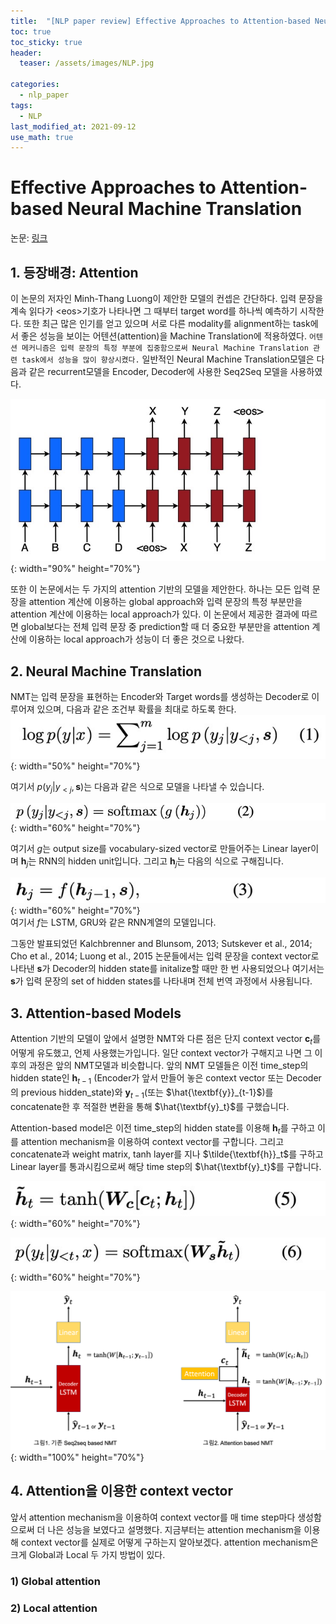```yaml
---
title:  "[NLP paper review] Effective Approaches to Attention-based Neural Machine Translation"
toc: true
toc_sticky: true
header:
  teaser: /assets/images/NLP.jpg

categories:
  - nlp_paper
tags:
  - NLP
last_modified_at: 2021-09-12
use_math: true
---   
```


# Effective Approaches to Attention-based Neural Machine Translation

논문: [링크](https://arxiv.org/pdf/1508.04025.pdf)

## 1. 등장배경: Attention  
 이  논문의 저자인 Minh-Thang Luong이 제안한 모델의 컨셉은 간단하다. 입력 문장을 계속 읽다가 \<eos\>기호가 나타나면 그 때부터 target word를 하나씩 예측하기 시작한다. 또한 최근 많은 인기를 얻고 있으며 서로 다른 modality를 alignment하는 task에서 좋은 성능을  보이는 어텐션(attention)을 Machine Translation에 적용하였다. `어텐션 메커니즘은 입력 문장의 특정 부분에 집중함으로써 Neural Machine Translation 관련 task에서 성능을 많이 향상시켰다.` 일반적인 Neural Machine Translation모델은 다음과 같은 recurrent모델을 Encoder, Decoder에 사용한 Seq2Seq 모델을 사용하였다.  

![](/assets/images/attention_nmt_1.png){: width="90%" height="70%"}  

또한 이 논문에서는 두 가지의 attention 기반의 모델을 제안한다. 하나는 모든 입력 문장을 attention 계산에 이용하는 global approach와 입력 문장의 특정 부분만을 attention 계산에 이용하는 local approach가 있다. 이 논문에서 제공한 결과에 따르면 global보다는 전체 입력 문장 중 prediction할 때 더 중요한 부분만을 attention 계산에 이용하는 local approach가 성능이 더 좋은 것으로 나왔다.  

## 2. Neural Machine Translation  
NMT는 입력 문장을 표현하는 Encoder와 Target words를 생성하는 Decoder로 이루어져 있으며, 다음과 같은 조건부 확률을 최대로 하도록 한다.  
![](/assets/images/attention_nmt_2.png){: width="50%" height="70%"}  

여기서 $p(y_j|y_{<j},  \textbf{s})$는 다음과 같은 식으로 모델을 나타낼 수 있습니다.  

![](/assets/images/attention_nmt_3.png){: width="60%" height="70%"}  

여기서 $g$는 output size를 vocabulary-sized vector로 만들어주는 Linear layer이며 $\textbf{h}_j$는 RNN의 hidden unit입니다. 그리고 $\textbf{h}_j$는 다음의 식으로 구해집니다.  

![](/assets/images/attention_nmt_4.png){: width="60%" height="70%"}  
여기서 $f$는 LSTM, GRU와 같은 RNN계열의 모델입니다.  

그동안 발표되었던 Kalchbrenner and Blunsom, 2013; Sutskever et al., 2014; Cho et al., 2014; Luong et al., 2015 논문들에서는 입력 문장을 context vector로 나타낸 $\textbf{s}$가 Decoder의 hidden state를 initalize할 때만 한 번 사용되었으나 여기서는 $\textbf{s}$가 입력 문장의 set of hidden states를 나타내며 전체 번역 과정에서 사용됩니다.  

## 3. Attention-based Models  
Attention 기반의 모델이 앞에서 설명한 NMT와 다른 점은 단지 context vector $\textbf{c}_t$를 어떻게 유도했고, 언제 사용했는가입니다. 일단 context vector가 구해지고 나면 그 이후의 과정은 앞의 NMT모델과 비슷합니다. 앞의 NMT 모델들은 이전 time_step의 hidden state인 $\textbf{h}_{t-1}$ (Encoder가 앞서 만들어 놓은 context vector 또는 Decoder의 previous hidden_state)와 $\textbf{y}_{t-1}$(또는 $\hat{\textbf{y}}_{t-1}$)를 concatenate한 후 적절한 변환을 통해 $\hat{\textbf{y}_t}$를 구했습니다.  

Attention-based model은 이전 time_step의 hidden state를 이용해 $\textbf{h}_t$를 구하고 이를 attention mechanism을 이용하여 context vector를 구합니다. 그리고 concatenate과 weight matrix, tanh layer를 지나 $\tilde{\textbf{h}}_t$를 구하고 Linear layer를 통과시킴으로써 해당 time step의 $\hat{\textbf{y}_t}$를 구합니다.  

![](/assets/images/attention_nmt_6.png){: width="60%" height="70%"} 
  

![](/assets/images/attention_nmt_7.png){: width="60%" height="70%"} 

![](/assets/images/attention_nmt_5.png){: width="100%" height="70%"}  

## 4. Attention을 이용한 context vector
앞서 attention mechanism을 이용하여 context vector를 매 time step마다 생성함으로써 더 나은 성능을 보였다고 설명했다. 지금부터는 attention mechanism을 이용해 context vector를 실제로 어떻게 구하는지 알아보겠다. attention mechanism은 크게 Global과 Local 두 가지 방법이 있다.

### 1) Global attention

### 2) Local attention